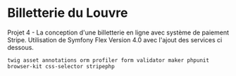 # Billetterie du Louvre 

Projet 4 - La conception d'une billetterie en ligne avec système de paiement Stripe.
Utilisation de Symfony Flex Version 4.0 avec l'ajout des services ci dessous.

``twig asset annotations orm profiler form validator maker phpunit browser-kit css-selector stripephp``

